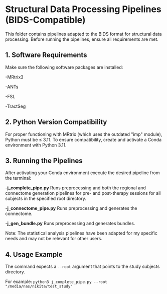 # Structural Data Processing Pipelines (BIDS-Compatible)

This folder contains pipelines adapted to the BIDS format for structural data processing. Before running the pipelines, ensure all requirements are met.

## 1. Software Requirements

Make sure the following software packages are installed:

-MRtrix3

-ANTs

-FSL

-TractSeg

## 2. Python Version Compatibility
For proper functioning with MRtrix (which uses the outdated "imp" module), Python must be ≤ 3.11.
To ensure compatibility, create and activate a Conda environment with Python 3.11. 

## 3. Running the Pipelines
After activating your Conda environment execute the desired pipeline from the terminal:

-**j_complete_pipe.py**
Runs preprocessing and both the regional and connectome generation pipelines for pre- and post-therapy sessions for all subjects in the specified root directory.

-**j_connectome_pipe.py**
Runs preprocessing and generates the connectome.

-**j_gen_bundle.py**
Runs preprocessing and generates bundles.

Note: The statistical analysis pipelines have been adapted for my specific needs and may not be relevant for other users.

## 4. Usage Example
The command expects a `--root` argument that points to the study subjects directory.

For example:
`python3 j_complete_pipe.py --root "/media/nas/nikita/test_study"`
